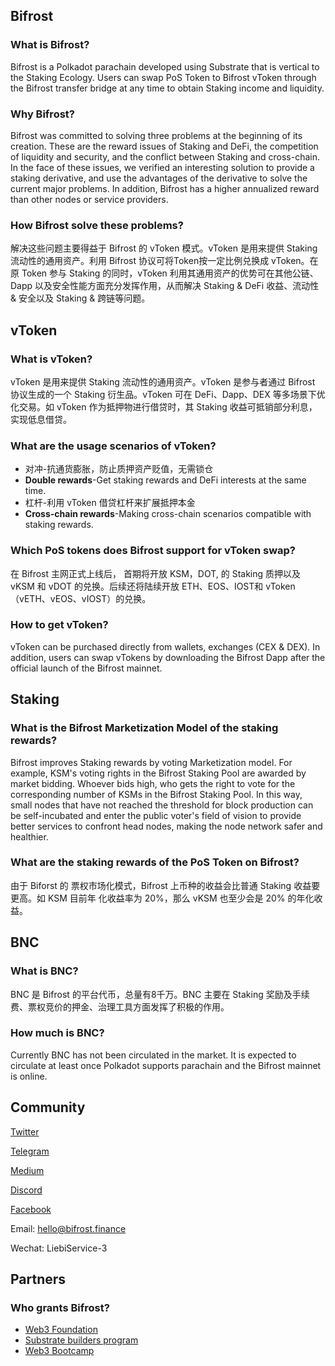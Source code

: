 ## Bifrost

### What is Bifrost?

Bifrost is a Polkadot parachain developed using Substrate that is vertical to the Staking Ecology. Users can swap PoS Token to Bifrost vToken through the Bifrost transfer bridge at any time to obtain Staking income and liquidity.

### Why Bifrost?

Bifrost was committed to solving three problems at the beginning of its creation. These are the reward issues of Staking and DeFi, the competition of liquidity and security, and the conflict between Staking and cross-chain. In the face of these issues, we verified an interesting solution to provide a staking derivative, and use the advantages of the derivative to solve the current major problems. In addition, Bifrost has a higher annualized reward than other nodes or service providers.

### How Bifrost solve these problems?

解决这些问题主要得益于 Bifrost 的 vToken 模式。vToken 是用来提供 Staking 流动性的通用资产。利用 Bifrost 协议可将Token按一定比例兑换成 vToken。在原 Token 参与 Staking 的同时，vToken 利用其通用资产的优势可在其他公链、Dapp 以及安全性能方面充分发挥作用，从而解决 Staking & DeFi 收益、流动性 & 安全以及 Staking & 跨链等问题。

## vToken

### What is vToken?

vToken 是用来提供 Staking 流动性的通用资产。vToken 是参与者通过 Bifrost 协议生成的一个 Staking 衍生品。vToken 可在 DeFi、Dapp、DEX 等多场景下优化交易。如 vToken 作为抵押物进行借贷时，其 Staking 收益可抵销部分利息，实现低息借贷。

### What are the usage scenarios of vToken?

- 对冲-抗通货膨胀，防止质押资产贬值，无需锁仓
- **Double rewards**-Get staking rewards and DeFi interests at the same time.
- 杠杆-利用 vToken 借贷杠杆来扩展抵押本金
- **Cross-chain rewards**-Making cross-chain scenarios compatible with staking rewards.

### Which PoS tokens does Bifrost support for vToken swap?

在 Bifrost 主网正式上线后， 首期将开放 KSM，DOT, 的 Staking 质押以及 vKSM 和 vDOT 的兑换。后续还将陆续开放 ETH、EOS、IOST和 vToken（vETH、vEOS、vIOST）的兑换。

### How to get vToken?

vToken can be purchased directly from wallets, exchanges (CEX & DEX). In addition, users can swap vTokens by downloading the Bifrost Dapp after the official launch of the Bifrost mainnet.

## Staking

### What is the Bifrost Marketization Model of the staking rewards?

Bifrost improves Staking rewards by voting Marketization model. For example, KSM's voting rights in the Bifrost Staking Pool are awarded by market bidding. Whoever bids high, who gets the right to vote for the corresponding number of KSMs in the Bifrost Staking Pool. In this way, small nodes that have not reached the threshold for block production can be self-incubated and enter the public voter's field of vision to provide better services to confront head nodes, making the node network safer and healthier.

### What are the staking rewards of the PoS Token on Bifrost?

由于 Biforst 的 票权市场化模式，Bifrost 上币种的收益会比普通 Staking 收益要更高。如 KSM 目前年 化收益率为 20%，那么 vKSM 也至少会是 20% 的年化收益。

## BNC

### What is BNC?

BNC 是 Bifrost 的平台代币，总量有8千万。BNC 主要在 Staking 奖励及手续费、票权竞价的押金、治理工具方面发挥了积极的作用。

### How much is BNC?

Currently BNC has not been circulated in the market. It is expected to circulate at least once Polkadot supports parachain and the Bifrost mainnet is online.

## Community


[Twitter](https://twitter.com/bifrost_network)

[Telegram](https://t.me/bifrost_networkP)

[Medium](https://medium.com/@bifrost_network)

[Discord](https://discord.com/channels/704931715222732870/704931715961061379)

[Facebook](https://www.facebook.com/groups/792195241270123)

Email: <hello@bifrost.finance>

Wechat: LiebiService-3

## Partners

### Who grants Bifrost?

- [Web3 Foundation](https://web3.foundation/)
- [Substrate builders program](https://www.substrate.io/builders-program/)
- [Web3 Bootcamp](https://bootcamp.web3.foundation/)
